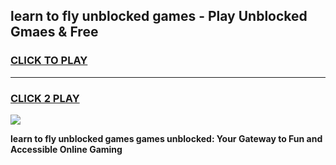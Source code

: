 
## learn to fly unblocked games - Play Unblocked Gmaes & Free
<h3>
<a href="https://news.freeplayer.one?title=learn_to_fly_unblocked_games&ref=16F">CLICK TO PLAY</a></h3>
<hr>

<h3>
<a href="https://news.freeplayer.one?title=learn_to_fly_unblocked_games&ref=16F">CLICK 2 PLAY</a>
  
</h3>

<a href="https://news.freeplayer.one?title=learn_to_fly_unblocked_games&ref=16F/"><img src="https://clearcache.store/games.png"></a>


**learn to fly unblocked games games unblocked: Your Gateway to Fun and Accessible Online Gaming**
